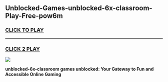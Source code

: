 
## Unblocked-Games-unblocked-6x-classroom-Play-Free-pow6m
<h3>
<a href="https://premium76.site?title=unblocked-6x-classroom&ref=18A1">CLICK TO PLAY</a></h3>
<hr>

<h3>
<a href="https://premium76.site?title=unblocked-6x-classroom&ref=18A1">CLICK 2 PLAY</a>
  
</h3>

<a href="https://premium76.site?title=unblocked-6x-classroom&ref=18A1"><img src="https://clearcache.store/games.png"></a>


**unblocked-6x-classroom games unblocked: Your Gateway to Fun and Accessible Online Gaming**
